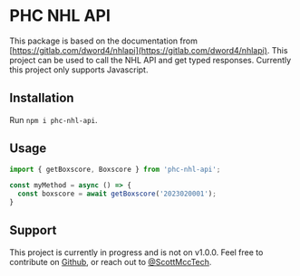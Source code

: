 # PHC NHL API

This package is based on the documentation from [https://gitlab.com/dword4/nhlapi](https://gitlab.com/dword4/nhlapi). This project can be used to call the NHL API and get typed responses. Currently this project only supports Javascript. 

## Installation

Run `npm i phc-nhl-api`.

## Usage

```ts
import { getBoxscore, Boxscore } from 'phc-nhl-api';

const myMethod = async () => {
  const boxscore = await getBoxscore('2023020001');
}
```

## Support

This project is currently in progress and is not on v1.0.0. Feel free to contribute on [Github](https://github.com/scott-mccartney/phc-nhl-api), or reach out to [@ScottMccTech](https://x.com/scottmcctech).
